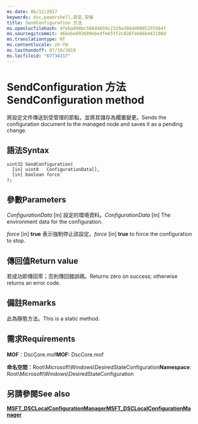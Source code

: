 ```yaml
---
ms.date: 06/12/2017
keywords: dsc,powershell,設定,安裝
title: SendConfiguration 方法
ms.openlocfilehash: 4feba090bc58844659c2329a304dd9805255564f
ms.sourcegitcommit: 46bebe692689ebedfe65ff2c828fe666b443198d
ms.translationtype: HT
ms.contentlocale: zh-TW
ms.lasthandoff: 07/10/2019
ms.locfileid: "67734317"
---
```

# <a name="sendconfiguration-method"></a><span data-ttu-id="16c6b-103">SendConfiguration 方法</span><span class="sxs-lookup"><span data-stu-id="16c6b-103">SendConfiguration method</span></span>

<span data-ttu-id="16c6b-104">將設定文件傳送到受管理的節點，並將其儲存為擱置變更。</span><span class="sxs-lookup"><span data-stu-id="16c6b-104">Sends the configuration document to the managed node and saves it as a pending change.</span></span>

## <a name="syntax"></a><span data-ttu-id="16c6b-105">語法</span><span class="sxs-lookup"><span data-stu-id="16c6b-105">Syntax</span></span>

```mof
uint32 SendConfiguration(
  [in] uint8   ConfigurationData[],
  [in] boolean force
);
```

## <a name="parameters"></a><span data-ttu-id="16c6b-106">參數</span><span class="sxs-lookup"><span data-stu-id="16c6b-106">Parameters</span></span>

<span data-ttu-id="16c6b-107">*ConfigurationData* \[in\] 設定的環境資料。</span><span class="sxs-lookup"><span data-stu-id="16c6b-107">*ConfigurationData* \[in\] The environment data for the configuration.</span></span>

<span data-ttu-id="16c6b-108">*force* \[in\] **true** 表示強制停止該設定。</span><span class="sxs-lookup"><span data-stu-id="16c6b-108">*force* \[in\] **true** to force the configuration to stop.</span></span>

## <a name="return-value"></a><span data-ttu-id="16c6b-109">傳回值</span><span class="sxs-lookup"><span data-stu-id="16c6b-109">Return value</span></span>

<span data-ttu-id="16c6b-110">若成功即傳回零；否則傳回錯誤碼。</span><span class="sxs-lookup"><span data-stu-id="16c6b-110">Returns zero on success; otherwise returns an error code.</span></span>

## <a name="remarks"></a><span data-ttu-id="16c6b-111">備註</span><span class="sxs-lookup"><span data-stu-id="16c6b-111">Remarks</span></span>

<span data-ttu-id="16c6b-112">此為靜態方法。</span><span class="sxs-lookup"><span data-stu-id="16c6b-112">This is a static method.</span></span>

## <a name="requirements"></a><span data-ttu-id="16c6b-113">需求</span><span class="sxs-lookup"><span data-stu-id="16c6b-113">Requirements</span></span>

<span data-ttu-id="16c6b-114">**MOF**：DscCore.mof</span><span class="sxs-lookup"><span data-stu-id="16c6b-114">**MOF:** DscCore.mof</span></span>

<span data-ttu-id="16c6b-115">**命名空間**：Root\Microsoft\Windows\DesiredStateConfiguration</span><span class="sxs-lookup"><span data-stu-id="16c6b-115">**Namespace**: Root\Microsoft\Windows\DesiredStateConfiguration</span></span>

## <a name="see-also"></a><span data-ttu-id="16c6b-116">另請參閱</span><span class="sxs-lookup"><span data-stu-id="16c6b-116">See also</span></span>

[<span data-ttu-id="16c6b-117">**MSFT_DSCLocalConfigurationManager**</span><span class="sxs-lookup"><span data-stu-id="16c6b-117">**MSFT_DSCLocalConfigurationManager**</span></span>](msft-dsclocalconfigurationmanager.md)
